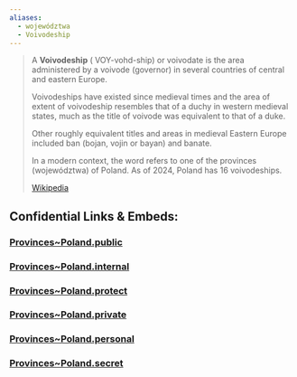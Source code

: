```yaml
---
aliases:
  - województwa
  - Voivodeship
---
```


> A **Voivodeship** ( VOY-vohd-ship) or voivodate 
> is the area administered by a voivode (governor) 
> in several countries of central and eastern Europe. 
> 
> Voivodeships have existed since medieval times 
> and the area of extent of voivodeship 
> resembles that of a duchy in western medieval states, 
> much as the title of voivode was equivalent to that of a duke. 
> 
> Other roughly equivalent titles and areas in medieval Eastern Europe 
> included ban (bojan, vojin or bayan) and banate.
>
> In a modern context, 
> the word refers to one of the provinces (województwa) of Poland. 
> As of 2024, Poland has 16 voivodeships.
>
> [Wikipedia](https://en.wikipedia.org/wiki/Voivodeship)




## Confidential Links & Embeds: 

### [Provinces~Poland.public](/_public/\Earth\Continent\Europe\Europe~East\PolandProvinces~Poland.public.md) 

### [Provinces~Poland.internal](/_internal/\Earth\Continent\Europe\Europe~East\PolandProvinces~Poland.internal.md) 

### [Provinces~Poland.protect](/_protect/\Earth\Continent\Europe\Europe~East\PolandProvinces~Poland.protect.md) 

### [Provinces~Poland.private](/_private/\Earth\Continent\Europe\Europe~East\PolandProvinces~Poland.private.md) 

### [Provinces~Poland.personal](/_personal/\Earth\Continent\Europe\Europe~East\PolandProvinces~Poland.personal.md) 

### [Provinces~Poland.secret](/_secret/\Earth\Continent\Europe\Europe~East\PolandProvinces~Poland.secret.md)

